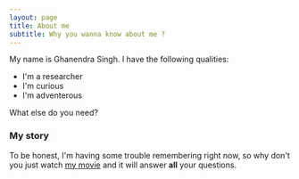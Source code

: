 ```yaml
---
layout: page
title: About me
subtitle: Why you wanna know about me ?
---
```


My name is Ghanendra Singh. I have the following qualities:

- I'm a researcher
- I'm curious
- I'm adventerous

What else do you need?

### My story

To be honest, I'm having some trouble remembering right now, so why don't you just watch [my movie](https://en.wikipedia.org/wiki/The_Princess_Bride_%28film%29) and it will answer **all** your questions.
